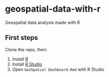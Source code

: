 # geospatial-data-with-r

Geospatial data analysis made with R

## First steps

Clone the repo, then:

1. Install [R](https://www.r-project.org/)
2. Install [R Studio]()
3. Open `GeoSpatial Dashboard.Rmd` with R Studio
